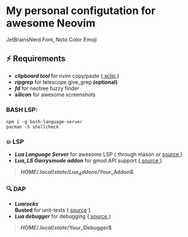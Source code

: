# My personal configutation for awesome Neovim<br>

JetBrainsNerd Font, Noto Color Emoji
 
## ⚡️ Requirements
- ***clipboard tool*** for nvim copy/paste {[ xclip ](https://github.com/astrand/xclip)}
- ***ripgrep*** for telescope give_grep **(optional)**
- ***fd*** for neotree fuzzy finder
- ***silicon*** for awesome screenshots

### BASH LSP:<br>
```
npm i -g bash-language-server
pacman -S shellcheck
```

### 💥 LSP
- ***Lua Language Server*** for awesome LSP { through mason or [source ](https://github.com/LuaLS/lua-language-server)}<br>
- ***Lua_LS Garrysmode addon*** for gmod API support {[ source ](https://github.com/LuaLS/LLS-Addons/tree/main/addons/garrysmod)}<br>
>**$HOME/.local/state/Lua_Addons/$Your_Addon$**

### 🔍 DAP
- ***Luarocks***<br>
**Busted** for unit-tests { [source](https://github.com/lunarmodules/busted) }
- ***Lua debugger*** for debugging {[ source ](https://github.com/tomblind/local-lua-debugger-vscode)}<br>
>**$HOME/.local/state/$Your_Debugger$**
